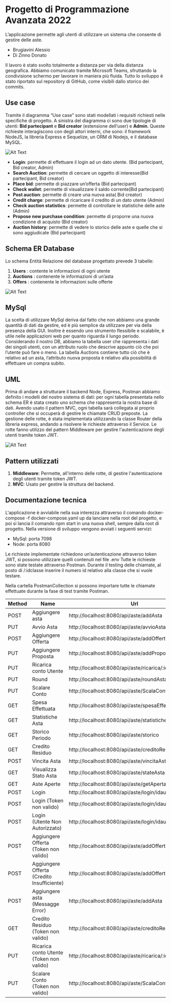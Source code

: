 # Progetto di Programmazione Avanzata 2022

L’applicazione permette agli utenti di utilizzare un sistema che consente di gestire delle aste. 


* Brugiavini Alessio
* Di Zinno Donato


Il lavoro è stato svolto totalmente a distanza per via della distanza geografica. Abbiamo comunicato tramite Microsoft Teams, sfruttando la condivisione schermo per lavorare in maniera più fluida. Tutto lo sviluppo è stato riportato sul repository di GitHub, come visibili dallo storico dei commits.

## Use case

Tramite il diagramma “Use case” sono stati modellati i requisiti richiesti nelle specifiche di progetto.
A sinistra del diagramma ci sono due tipologie di utenti: **Bid partecipant** e **Bid creator** (estensione dell’user) e **Admin**.
Queste richieste interagiscono con degli attori interni, che sono: il framework NodeJS, la libreria Express e Sequelize, un ORM di Nodejs,  e il database MySQL.

![Alt Text](https://github.com/Donato1992/ProgAvanzata-Donato-Alessio/blob/main/Img/caso%20d%20uso%20.png)

*	**Login**: permette di effettuare il login ad un dato utente. (Bid partecipant, Bid creator, Admin)
*	**Search Auction**: permette di cercare un oggetto di interesse(Bid partecipant, Bid creator)
*	**Place bid**: permette di piazzare un’offerta (Bid partecipant)
*	**Check wallet**: permette di visualizzare il saldo corrente(Bid partecipant)
*	**Post auction**: permette di creare una nuova asta( Bid creator)
*	**Credit charge**: permette di ricaricare il credito di un dato utente (Admin)
*	**Check auction statistics**: permette di controllare le statistiche delle aste (Admin)
*	**Propose new purchase condition**: permette di proporre una nuova condizione di acquisto (Bid creator)
*	**Auction history**: permette di vedere lo storico delle aste e quelle che si sono aggiudicate (Bid partecipant)


## Schema ER Database

Lo schema Entità Relazione del database progettato prevede 3 tabelle:

1)	**Users** : contente le informazioni di ogni utente
2)	**Auctions** : contenente le informazioni di un’asta
3)	**Offers** : contenente le informazioni sulle offerte

![Alt Text](https://github.com/Donato1992/ProgAvanzata-Donato-Alessio/blob/main/Img/DB.png)


## MySql

La scelta di utilizzare MySql deriva dal fatto che non abbiamo una grande quantità di dati da gestire, ed è più semplice da utilizzare per via della presenza della GUI. Inoltre è essendo uno strumento flessibile e scalabile, è utile nelle applicazioni web per quanto riguarda il lungo periodo.
Considerando il nostro DB, abbiamo la tabella user che rappresenta i dati dei singoli utenti, con un attributo ruolo che descrive appunto ciò che poi l’utente può fare o meno.
La tabella Auctions contiene tutto ciò che è relativo ad un asta, l’attributo nuova proposta è relativo alla possibilità di effettuare un compra subito.


## UML

Prima di andare a strutturare il backend Node, Express, Postman abbiamo definito i modelli del nostro sistema di dati: per ogni tabella presentata nello schema ER è stata creato uno schema che rappresenta la nostra base di dati.
Avendo usato il pattern MVC, ogni tabella sarà collegata al proprio controller che si occuperà di gestire le chiamate CRUD preposte.
La gestione delle rotte, è stata implementata utilizzando la classe Router della libreria express, andando a risolvere le richieste attraverso il Service. Le rotte fanno utilizzo del pattern Middleware per gestire l'autenticazione degli utenti tramite token JWT.

![Alt Text](https://github.com/Donato1992/ProgAvanzata-Donato-Alessio/blob/main/Img/class_diagram.png)


## Pattern utilizzati

1)	**Middleware**: Permette, all'interno delle rotte, di gestire l'autenticazione degli utenti tramite token JWT.
2)  **MVC**: Usato per gestire la struttura del backend.



## Documentazione tecnica

L'applicazione è avviabile nella sua interezza attraverso il comando docker-compose -f docker-compose.yaml up da lanciare nella root del progetto, e poi si lancia il comando npm start in una nuova shell, sempre dalla root di progetto. Nella versione di sviluppo vengono avviati i seguenti servizi:
-	MySql: porta 7098
-	Node: porta 8080

Le richieste implementate richiedono un’autenticazione attraverso token JWT, si possono utilizzare quelli contenuti nel file .env
Tutte le richieste sono state testate attraverso Postman.
Durante il testing delle chiamate, al posto di /:idclasse inserire il numero id relativo alla classe che si vuole testare. 

Nella cartella PostmanCollection si possono importare tutte le chiamate effettuate durante la fase di test tramite Postman.


| Method | Name                                          | Url                                                                                              | Status |
|--------|-----------------------------------------------|--------------------------------------------------------------------------------------------------|--------|
| POST   | Aggiungere asta                               | http://localhost:8080/api/aste/addAsta                                                           | 200    |
| PUT    | Avvio Asta                                    | http://localhost:8080/api/aste/avvioAsta/:idasta                                                 | 200    |
| POST   | Aggiungere Offerta                            | http://localhost:8080/api/aste/addOffertaToken/:idasta                                           | 200    |
| PUT    | Aggiungere Proposta                           | http://localhost:8080/api/aste/addProposta/:idasta                                               | 200    |
| PUT    | Ricarica conto Utente                         | http://localhost:8080/api/aste/ricarica/:idutente                                		    | 200    |
| PUT    | Round                                         | http://localhost:8080/api/aste/roundAsta/:idasta                                                 | 200    |
| PUT    | Scalare Conto                                 | http://localhost:8080/api/aste/ScalaConto/:idasta						    | 200    |
| GET    | Spesa Effettuata                              | http://localhost:8080/api/aste/spesaEffettuata                                                   | 200    |
| GET    | Statistiche Asta                              | http://localhost:8080/api/aste/statisticheAsta                                                   | 200    |
| GET    | Storico Periodo                               | http://localhost:8080/api/aste/storico      						    | 200    | 
| GET    | Credito Residuo                               | http://localhost:8080/api/aste/creditoResiduo                                                    | 200    | 
| POST   | Vincita Asta             		         | http://localhost:8080/api/aste/vincitaAsta                                                       | 200    | 
| GET    | Visualizza Stato Asta         	         | http://localhost:8080/api/aste/stateAsta                                                         | 200    |
| GET    | Aste Aperte            		         | http://localhost:8080/api/aste/getApertaAstaOfferta                                              | 200    |
| POST   | Login		                         | http://localhost:8080/api/aste/login/idautente                                                   | 200    |
| POST   | Login \(Token non valido\)                    | http://localhost:8080/api/aste/login/idautente                                                   | 403    |
| POST   | Login \(Utente Non Autorizzato\)            	 | http://localhost:8080/api/aste/login/idautente                                                   | 401    |
| POST   | Aggiungere Offerta \(Token non valido\)       | http://localhost:8080/api/aste/addOffertaToken/:idasta                                           | 403    |
| POST   | Aggiungere Offerta \(Credito Insufficiente\)  | http://localhost:8080/api/aste/addOffertaToken/:idasta                                           | 403    |
| POST   | Aggiungere asta \(Messagge Error\)            | http://localhost:8080/api/aste/addAsta                                                           | 400    |
| GET    | Credito Residuo \(Token non valido\)          | http://localhost:8080/api/aste/creditoResiduo                                                    | 403    |
| PUT    | Ricarica conto Utente \(Token non valido\)    | http://localhost:8080/api/aste/ricarica/:idutente                                		    | 403    |
| PUT    | Scalare Conto \(Token non valido\)            | http://localhost:8080/api/aste/ScalaConto/:idasta						    | 403    | 
